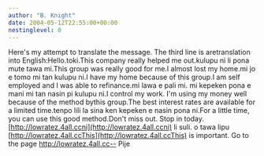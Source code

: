 ```yaml
---
author: "B. Knight"
date: 2004-05-12T22:55:00+00:00
nestinglevel: 0
---
```

Here's my attempt to translate the message. The third line is aretranslation into English:Hello.toki.This company really helped me out.kulupu ni li pona mute tawa mi.This group was really good for me.I almost lost my home.mi jo e tomo mi tan kulupu ni.I have my home because of this group.I am self employed and I was able to refinance.mi lawa e pali mi. mi kepeken pona e mani mi tan nasin pi kulupu ni.I control my work. I'm using my money well because of the method bythis group.The best interest rates are available for a limited time.tenpo lili la sina ken kepeken e nasin pona ni.For a little time, you can use this good method.Don't miss out. Stop in today. [http://lowratez.4all.ccni](http://lowratez.4all.ccni) li suli. o tawa lipu [http://lowratez.4all.ccThis](http://lowratez.4all.ccThis) is important. Go to the page http://lowratez.4all.cc--
 Pije